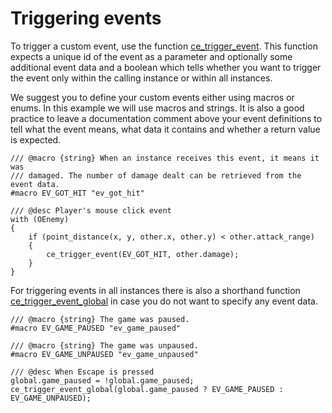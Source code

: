 # Triggering events
To trigger a custom event, use the function [ce_trigger_event](./ce_trigger_event.html). This function expects a unique id of the event as a parameter and optionally some additional event data and a boolean which tells whether you want to trigger the event only within the calling instance or within all instances.

We suggest you to define your custom events either using macros or enums. In this example we will use macros and strings. It is also a good practice to leave a documentation comment above your event definitions to tell what the event means, what data it contains and whether a return value is expected.

```gml
/// @macro {string} When an instance receives this event, it means it was
/// damaged. The number of damage dealt can be retrieved from the event data.
#macro EV_GOT_HIT "ev_got_hit"

/// @desc Player's mouse click event
with (OEnemy)
{
    if (point_distance(x, y, other.x, other.y) < other.attack_range)
    {
        ce_trigger_event(EV_GOT_HIT, other.damage);
    }
}
```

For triggering events in all instances there is also a shorthand function [ce_trigger_event_global](./ce_trigger_event_global.html) in case you do not want to specify any event data.

```gml
/// @macro {string} The game was paused.
#macro EV_GAME_PAUSED "ev_game_paused"

/// @macro {string} The game was unpaused.
#macro EV_GAME_UNPAUSED "ev_game_unpaused"

/// @desc When Escape is pressed
global.game_paused = !global.game_paused;
ce_trigger_event_global(global.game_paused ? EV_GAME_PAUSED : EV_GAME_UNPAUSED);
```